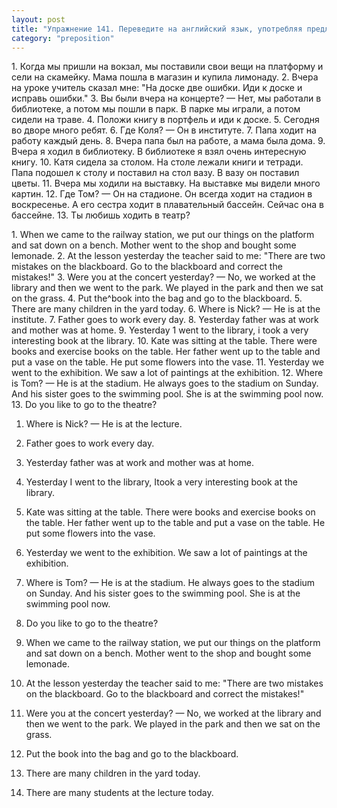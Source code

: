 ```yaml
---
layout: post
title: "Упражнение 141. Переведите на английский язык, употребляя предлоги at, on, in, to, into."
category: "preposition"
---
```

<section class="question">
1. Когда мы пришли на вокзал, мы поставили свои вещи на платформу и сели на скамейку. Мама пошла в магазин и купила лимонаду. 2. Вчера на уроке учитель сказал мне: "На доске две ошибки. Иди к доске и исправь ошибки." 3. Вы были вчера на концерте? — Нет, мы работали в библиотеке, а потом мы пошли в парк. В парке мы играли, а потом сидели на траве. 4. Положи книгу в портфель и иди к доске. 5. Сегодня во дворе много ребят. 6. Где Коля? — Он в институте. 7. Папа ходит на работу каждый день. 8. Вчера папа был на работе, а мама была дома. 9. Вчера я ходил в библиотеку. В библиотеке я взял очень интересную книгу. 10. Катя сидела за столом. На столе лежали книги и тетради. Папа подошел к столу и поставил на стол вазу. В вазу он поставил цветы. 11. Вчера мы ходили на выставку. На выставке мы видели много картин. 12. Где Том? — Он на стадионе. Он всегда ходит на стадион в воскресенье. А его сестра ходит в плавательный бассейн. Сейчас она в бассейне. 13. Ты любишь ходить в театр?
<p></p>
</section>

<section class="answer">
1. When we came to the railway station, we put our things on the platform and sat down on a bench. Mother went to the shop and bought some lemonade. 2. At the lesson yesterday the teacher said to me: "There are two mistakes on the blackboard. Go to the blackboard and correct the mistakes!" 3. Were you at the concert yesterday? — No, we worked at the library and then we went to the park. We played in the park and then we sat on the grass. 4. Put the^book into the bag and go to the blackboard. 5. There are many children in the yard today. 6. Where is Nick? — He is at the institute. 7. Father goes to work every day. 8. Yesterday father was at work and mother was at home. 9. Yesterday 1 went to the library, i took a very interesting book at the library. 10. Kate was sitting at the table. There were books and exercise books on the table. Her father went up to the table and put a vase on the table. He put some flowers into the vase. 11. Yesterday we went to the exhibition. We saw a lot of paintings at the exhibition. 12. Where is Tom? — He is at the stadium. He always goes to the stadium on Sunday. And his sister goes to the swimming pool. She is at the swimming pool now. 13. Do you like to go to the theatre?



1. Where is Nick? — He is at the lecture. 

2. Father goes to work every day. 

3. Yesterday father was at work and mother was at home. 

4. Yesterday I went to the library, Itook a very interesting book at the library. 

5. Kate was sitting at the table. There were books and exercise books on the table. Her father went up to the table and put a vase on the table. He put some flowers into the vase. 

6. Yesterday we went to the exhibition. We saw a lot of paintings at the exhibition. 

7. Where is Tom? — He is at the stadium. He always goes to the stadium on Sunday. And his sister goes to the swimming pool. She is at the swimming pool now. 

8. Do you like to go to the theatre?

9. When we came to the railway station, we put our things on the platform and sat down on a bench. Mother went to the shop and bought some lemonade. 

10. At the lesson yesterday the teacher said to me: "There are two mistakes on the blackboard. Go to the blackboard and correct the mistakes!" 

11. Were you at the concert yesterday? — No, we worked at the library and then we went to the park. We played in the park and then we sat on the grass.

12. Put the book into the bag and go to the blackboard. 

13. There are many children in the yard today. 

14. There are many students at the lecture today.
</section>